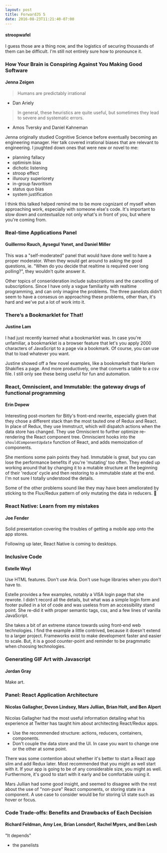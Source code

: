 ```yaml
---
layout: post
title: ForwardJS 5
date: 2016-08-23T11:21:40-07:00
---
```


#### stroopwafel

I guess those are a thing now, and the logistics of securing thousands of them
can be difficult. I'm still not entirely sure how to pronounce it.

### How Your Brain is Conspiring Against You Making Good Software

#### Jenna Zeigen

> Humans are predictably irrational
- Dan Ariely

> In general, these heuristics are quite useful, but sometimes they lead to
> severe and systematic errors.
- Amos Tversky and Daniel Kahneman

Jenna originally studied Cognitive Science before eventually becoming an
engineering manager. Her talk covered irrational biases that are relevant to
engineering. I joughted down ones that were new or novel to me:

* planning fallacy
* optimism bias
* dichotic listening
* stroop effect
* illuroury superiorety
* in-group favoritism
* status quo bias
* system justification

I think this talked helped remind me to be more cognizant of myself when
approaching work, especially with someone else's code. It's important to slow
down and contextualize not only what's in front of you, but where you're coming
from.

### Real-time Applications Panel

#### Guillermo Rauch, Aysegul Yonet, and Daniel Miller

This was a "self-moderated" panel that would have done well to have a proper
moderator. When they would get around to asking the good questions, ie.  "When
do you decide that realtime is required over long polling?", they wouldn't quite
answer it.

Other topics of conserideration include subscriptions and the cancelling of
subscriptions. Since I have only a vague familiarity with realtime programming,
and can only imagine the problems. The three panelists didn't seem to have a
consesus on approaching these problems, other than, it's hard and we've put a
lot of work into it.

### There’s a Bookmarklet for That!

#### Justine Lam

I had just recently learned what a bookmarklet was. In case you're unfamiliar, a
bookmarklet is a browser feature that let's you apply 2000 characters of
JavaScript to a page via a bookmark. Of course, you can use that to load
whatever you want.

Justine showed off a few novel examples, like a bookmarkelt that Harlem
Shakifies a page. And more productively, one that converts a table to a csv
file. I still only see these being useful for fun and automation.

### React, Omniscient, and Immutable: the gateway drugs of functional programming

#### Erin Depew

Interesting post-mortem for Bitly's front-end rewrite, especially given that
they chose a different stack than the most tauted one of Redux and React. In
place of Redux, they use Immstruct, which will dispatch actions when the data
store has changed. They use Omniscient to further optimize re-rendering the
React component tree. Omniscient hooks into the `shouldComponentUpdate` function
of React, and adds memoization of components.

She mentions some pain points they had. Immutable is great, but you can lose the
performance benefits if you're 'mutating' too often. They ended up working
around that by changing it to a mutable structure at the beginning of their
'reduce' cycle and then restoring to a immutable state at the end. I'm not sure
I totally understood the details.

Some of the other problems sound like they may have been ameliorated by sticking
to the Flux/Redux pattern of only mutating the data in reducers. :shrug:

### React Native: Learn from my mistakes

#### Joe Fender

Solid presentation covering the troubles of getting a mobile app onto the app
stores.

Following up later, React Native is coming to desktops.

### Inclusive Code

#### Estelle Weyl

Use HTML features. Don't use Aria. Don't use huge libraries when you don't have
to.

Estelle provides a few examples, notably a VISA login page that she rewrote. I
didn't record all the details, but what was a simple login form and footer
pulled in a lot of code and was useless from an accessibility stand point. She
re-did it with proper semantic tags, css, and a few lines of vanilla JavaScript.

She takes a bit of an extreme stance towards using front-end web technologies. I
find the example a little contrived, because it doesn't extend to a larger
project. Frameworks exist to make development faster and easier to scale.  But,
it is a good counter-point and reminder to be pragmmatic when choosing
technologies.

### Generating GIF Art with Javascript

#### Jordan Gray

Make art.

### Panel: React Application Architecture

#### Nicolas Gallagher, Devon Lindsey, Mars Jullian, Brian Holt, and Ben Alpert

Nicolas Gallagher had the most useful information detailing what his experience
at Twitter has taught him about architecting React/Redux apps.

* Use the recommended structure: actions, reducers, containers, components.
* Don't couple the data store and the UI. In case you want to change one or the
  other at some point.

There was some contention about whether it's better to start a React app slim
and add Redux later. Most recommended that you might as well start with it. If
your app is going to be of any considerable size, you might as well.
Furthermore, it's good to start with it early and be comfortable using it.

Mars Jullian had some good insight, and seemed to disagree with the rest about
the use of "non-pure" React components, or storing state in a component. A use
case to consider would be for storing UI state such as hover or focus.

### Code Trade-offs: Benefits and Drawbacks of Each Decision

#### Richard Feldman, Amy Lee, Brian Lonsdorf, Rachel Myers, and Ben Lesh

"It depends"
  - the panelists
